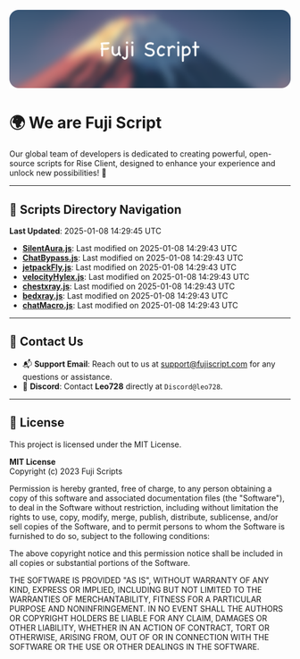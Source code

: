 ![Banner](.github/b.webp)

# 🌍 **We are Fuji Script**

Our global team of developers is dedicated to creating powerful, open-source scripts for Rise Client, designed to enhance your experience and unlock new possibilities! 🌟

---
<!-- SCRIPTS_NAVIGATION_START -->
## 📂 **Scripts Directory Navigation**

**Last Updated**: 2025-01-08 14:29:45 UTC

- **[SilentAura.js](scripts/SilentAura.js)**: Last modified on 2025-01-08 14:29:43 UTC
- **[ChatBypass.js](scripts/ChatBypass.js)**: Last modified on 2025-01-08 14:29:43 UTC
- **[jetpackFly.js](scripts/jetpackFly.js)**: Last modified on 2025-01-08 14:29:43 UTC
- **[velocityHylex.js](scripts/velocityHylex.js)**: Last modified on 2025-01-08 14:29:43 UTC
- **[chestxray.js](scripts/chestxray.js)**: Last modified on 2025-01-08 14:29:43 UTC
- **[bedxray.js](scripts/bedxray.js)**: Last modified on 2025-01-08 14:29:43 UTC
- **[chatMacro.js](scripts/chatMacro.js)**: Last modified on 2025-01-08 14:29:43 UTC

<!-- SCRIPTS_NAVIGATION_END -->

---

## 💬 **Contact Us**  
- 📬 **Support Email**: Reach out to us at [support@fujiscript.com](mailto:support@fujiscript.com) for any questions or assistance.  
- 💬 **Discord**: Contact **Leo728** directly at `Discord@leo728`.

---

## 📜 **License**

This project is licensed under the MIT License.  

**MIT License**  
Copyright (c) 2023 Fuji Scripts  

Permission is hereby granted, free of charge, to any person obtaining a copy of this software and associated documentation files (the "Software"), to deal in the Software without restriction, including without limitation the rights to use, copy, modify, merge, publish, distribute, sublicense, and/or sell copies of the Software, and to permit persons to whom the Software is furnished to do so, subject to the following conditions:  

The above copyright notice and this permission notice shall be included in all copies or substantial portions of the Software.  

THE SOFTWARE IS PROVIDED "AS IS", WITHOUT WARRANTY OF ANY KIND, EXPRESS OR IMPLIED, INCLUDING BUT NOT LIMITED TO THE WARRANTIES OF MERCHANTABILITY, FITNESS FOR A PARTICULAR PURPOSE AND NONINFRINGEMENT. IN NO EVENT SHALL THE AUTHORS OR COPYRIGHT HOLDERS BE LIABLE FOR ANY CLAIM, DAMAGES OR OTHER LIABILITY, WHETHER IN AN ACTION OF CONTRACT, TORT OR OTHERWISE, ARISING FROM, OUT OF OR IN CONNECTION WITH THE SOFTWARE OR THE USE OR OTHER DEALINGS IN THE SOFTWARE.  
